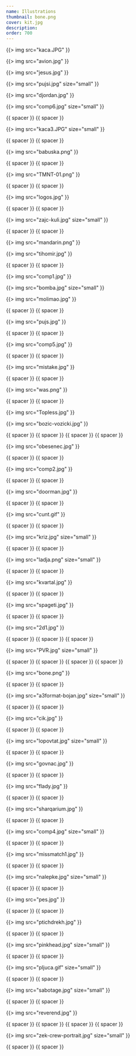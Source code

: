 ```yaml
---
name: Illustrations
thumbnail: bone.png
cover: kit.jpg
description: 
order: 700
---
```


{{> img src="kaca.JPG" }}

{{> img src="avion.jpg" }}

{{> img src="jesus.jpg" }}

{{> img src="pujsi.jpg" size="small" }}

{{> img src="djordan.jpg" }}

{{> img src="comp6.jpg" size="small" }}

{{ spacer }} {{ spacer }} 

{{> img src="kaca3.JPG" size="small" }}

{{ spacer }} {{ spacer }} 

{{> img src="babuska.png" }}

{{ spacer }} {{ spacer }} 

{{> img src="TMNT-01.png" }}

{{ spacer }} {{ spacer }} 

{{> img src="logos.jpg" }}

{{ spacer }} {{ spacer }} 

{{> img src="zajc-kuli.jpg" size="small" }}

{{ spacer }} {{ spacer }} 

{{> img src="mandarin.png" }}

{{> img src="tihomir.jpg" }}

{{ spacer }} {{ spacer }} 

{{> img src="comp1.jpg" }}

{{> img src="bomba.jpg" size="small" }}

{{> img src="molimao.jpg" }}

{{ spacer }} {{ spacer }} 

{{> img src="pujs.jpg" }}

{{ spacer }} {{ spacer }} 

{{> img src="comp5.jpg" }}

{{ spacer }} {{ spacer }} 

{{> img src="mistake.jpg" }}

{{ spacer }} {{ spacer }} 

{{> img src="was.png" }}

{{ spacer }} {{ spacer }}

{{> img src="Topless.jpg" }}

{{> img src="bozic-vozicki.jpg" }}

{{ spacer }} {{ spacer }} {{ spacer }} {{ spacer }}

{{> img src="obesenec.jpg" }}

{{ spacer }} {{ spacer }} 

{{> img src="comp2.jpg" }}

{{ spacer }} {{ spacer }}

{{> img src="doorman.jpg" }}

{{ spacer }} {{ spacer }}

{{> img src="cunt.gif" }}

{{ spacer }} {{ spacer }} 

{{> img src="kriz.jpg" size="small" }}

{{ spacer }} {{ spacer }} 

{{> img src="ladja.png" size="small" }}

{{ spacer }} {{ spacer }} 

{{> img src="kvartal.jpg" }}

{{ spacer }} {{ spacer }} 

{{> img src="spageti.jpg" }}

{{ spacer }} {{ spacer }}

{{> img src="2d1.jpg" }}

{{ spacer }} {{ spacer }} {{ spacer }}

{{> img src="PVR.jpg" size="small" }}

{{ spacer }} {{ spacer }} {{ spacer }} {{ spacer }}

{{> img src="bone.png" }}

{{ spacer }} {{ spacer }} 

{{> img src="a3format-bojan.jpg" size="small" }}

{{ spacer }} {{ spacer }} 

{{>  img src="cik.jpg" }}

{{ spacer }} {{ spacer }} 

{{> img src="lopovtat.jpg" size="small" }}

{{ spacer }} {{ spacer }} 

{{> img src="govnac.jpg" }}

{{ spacer }} {{ spacer }} 

{{> img src="flady.jpg" }}

{{ spacer }} {{ spacer }} 

{{> img src="sharqarium.jpg" }}

{{ spacer }} {{ spacer }} 

{{> img src="comp4.jpg" size="small" }}

{{ spacer }} {{ spacer }} 

{{> img src="missmatch1.jpg" }}

{{ spacer }} {{ spacer }} 

{{> img src="nalepke.jpg" size="small" }}

{{ spacer }} {{ spacer }} 

{{> img src="pes.jpg" }}

{{ spacer }} {{ spacer }}

{{> img src="ptichdrekh.jpg" }}

{{ spacer }} {{ spacer }}

{{> img src="pinkhead.jpg" size="small" }}

{{ spacer }} {{ spacer }}

{{> img src="pljuca.gif" size="small" }}

{{ spacer }} {{ spacer }}

{{> img src="sabotage.jpg" size="small" }}

{{ spacer }} {{ spacer }}

{{> img src="reverend.jpg" }}

{{ spacer }} {{ spacer }} {{ spacer }} {{ spacer }} 

{{> img src="zek-crew-portrait.jpg" size="small" }}

{{ spacer }} {{ spacer }} 
